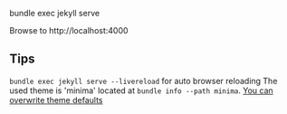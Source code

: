 bundle exec jekyll serve

Browse to http://localhost:4000

## Tips
`bundle exec jekyll serve --livereload` for auto browser reloading
The used theme is 'minima' located at `bundle info --path minima`. [You can overwrite theme defaults](https://jekyllrb.com/docs/themes/)